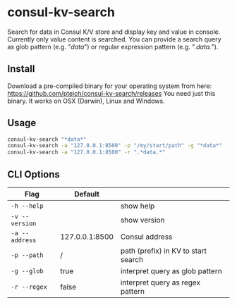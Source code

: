 # consul-kv-search

Search for data in Consul K/V store and display key and value in console. Currently only value content is searched.
You can provide a search query as glob pattern (e.g. "*data*") or regular expression pattern (e.g. ".*data.*").

## Install

Download a pre-compiled binary for your operating system from here: https://github.com/pteich/consul-kv-search/releases
You need just this binary. It works on OSX (Darwin), Linux and Windows.

## Usage

````bash
consul-kv-search "*data*"
consul-kv-search -a "127.0.0.1:8500" -p "/my/start/path" -g "*data*"
consul-kv-search -a "127.0.0.1:8500" -r ".*data.*" 
````

## CLI Options

| Flag           | Default               |                | 
|----------------|-----------------------|----------------|
| `-h --help`    |                       | show help      |
| `-v --version` |                       | show version   |
| `-a --address` | 127.0.0.1:8500        | Consul address | 
| `-p --path`    | /                     | path (prefix) in KV to start search |
| `-g --glob`    | true                  | interpret query as glob pattern |
| `-r --regex`   | false                 | interpret query as regex pattern |
 
